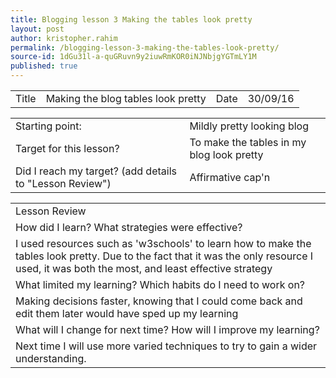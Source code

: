 ```yaml
---
title: Blogging lesson 3 Making the tables look pretty
layout: post
author: kristopher.rahim
permalink: /blogging-lesson-3-making-the-tables-look-pretty/
source-id: 1dGu31l-a-quGRuvn9y2iuwRmKOR0iNJNbjgYGTmLY1M
published: true
---
```

<table>
  <tr>
    <td>Title</td>
    <td>Making the blog tables look pretty</td>
    <td>Date</td>
    <td>30/09/16</td>
  </tr>
</table>


<table>
  <tr>
    <td>Starting point:</td>
    <td>Mildly pretty looking blog</td>
  </tr>
  <tr>
    <td>Target for this lesson?</td>
    <td>To make the tables in my blog look pretty</td>
  </tr>
  <tr>
    <td>Did I reach my target? 
(add details to "Lesson Review")</td>
    <td> Affirmative cap'n</td>
  </tr>
</table>


<table>
  <tr>
    <td>Lesson Review</td>
  </tr>
  <tr>
    <td>How did I learn? What strategies were effective? </td>
  </tr>
  <tr>
    <td>I used resources such as 'w3schools' to learn how to make the tables look pretty. Due to the fact that it was the only resource I used, it was both the most, and least effective strategy</td>
  </tr>
  <tr>
    <td>What limited my learning? Which habits do I need to work on? </td>
  </tr>
  <tr>
    <td>Making decisions faster, knowing that I could come back and edit them later would have sped up my learning</td>
  </tr>
  <tr>
    <td>What will I change for next time? How will I improve my learning?</td>
  </tr>
  <tr>
    <td>Next time I will use more varied techniques to try to gain a wider understanding. </td>
  </tr>
</table>


